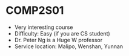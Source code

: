 # COMP2S01
- Very interesting course
- Difficulty: Easy (if you are CS student)
- Dr. Peter Ng is a Huge W professor
- Service location: Malipo, Wenshan, Yunnan
